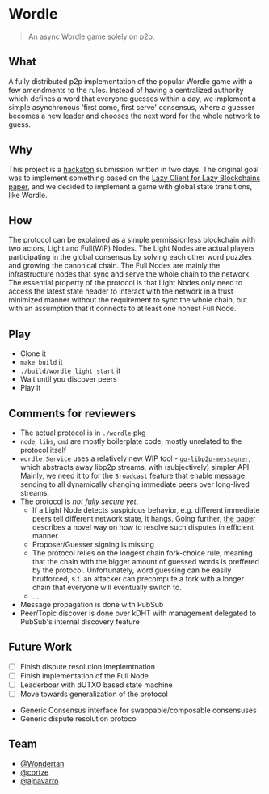 # Wordle
> An async Wordle game solely on p2p.

## What
A fully distributed p2p implementation of the popular Wordle game with a few amendments to the rules. Instead of having 
a centralized authority which defines a word that everyone guesses within a day, we implement a simple asynchronous 
'first come, first serve' consensus, where a guesser becomes a new leader and chooses the next word for the whole 
network to guess.

## Why
This project is a [hackaton](https://p2p.paris/en/event/hackathon-1/) submission written in two days. The original goal
was to implement something based on the [Lazy Client for Lazy Blockchains paper](https://arxiv.org/abs/2203.15968), and 
we decided to implement a game with global state transitions, like Wordle.

## How
The protocol can be explained as a simple permissionless blockchain with two actors, Light and Full(WIP) Nodes. The
Light Nodes are actual players participating in the global consensus by solving each other word puzzles and growing the 
canonical chain. The Full Nodes are mainly the infrastructure nodes that sync and serve the whole chain to the network. 
The essential property of the protocol is that Light Nodes only need to access the latest state header to interact with the network in a trust minimized manner without the requirement to sync the whole chain, but with an assumption that it connects to at least one honest Full Node.

## Play
* Clone it
* `make build` it
* `./build/wordle light start` it
* Wait until you discover peers
* Play it

## Comments for reviewers
* The actual protocol is in `./wordle` pkg
* `node`, `libs`, `cmd` are mostly boilerplate code, mostly unrelated to the protocol itself
* `wordle.Service` uses a relatively new WIP tool - [`go-libp2p-messagner`](https://github.com/celestiaorg/go-libp2p-messenger), 
which abstracts away libp2p streams, with (subjectively) simpler API. Mainly, we need it to for the `Broadcast` feature
that enable message sending to all dynamically changing immediate peers over long-lived streams.
* The protocol is *not fully secure yet*. 
  * If a Light Node detects suspicious behavior, e.g. different immediate peers tell different network state, it hangs.
Going further, [the paper](https://arxiv.org/abs/2203.15968) describes a novel way on how to resolve such disputes in
efficient manner.
  * Proposer/Guesser signing is missing
  * The protocol relies on the longest chain fork-choice rule, meaning that the chain with the bigger amount of guessed words is preffered by the protocol. Unfortunately, word guessing can be easily brutforced, s.t. an attacker can precompute a fork with a longer chain that everyone will eventually switch to. 
  * ...
* Message propagation is done with PubSub
* Peer/Topic discover is done over kDHT with management delegated to PubSub's internal discovery feature

## Future Work
* [ ] Finish dispute resolution imeplemtnation
* [ ] Finish implementation of the Full Node
* [ ] Leaderboar with dUTXO based state machine
* [ ] Move towards generalization of the protocol
 * Generic Consensus interface for swappable/composable consensuses
 * Generic dispute resolution protocol

## Team
* [@Wondertan](https://github.com/Wondertan)
* [@cortze](https://github.com/cortze)
* [@ajnavarro](https://github.com/ajnavarro)
